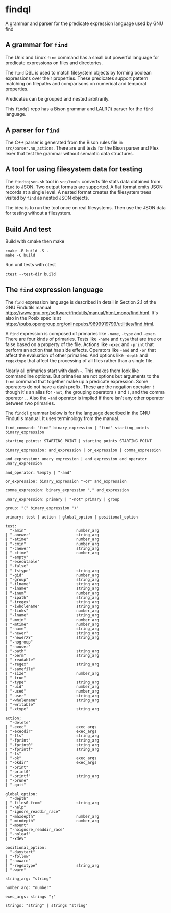 # findql
A grammar and parser for the predicate expression language used by GNU find

## A grammar for `find`

The Unix and Linux `find` command has a small but powerful language for predicate expressions on files and directories.

The `find` DSL is used to match filesystem objects by forming boolean expressions over their properties. These predicates support pattern matching on filepaths and comparisons on numerical and temporal properties.

Predicates can be grouped and nested arbitrarily.

This `findql` repo has a Bison grammar and LALR(1) parser for the `find` language.

## A parser for `find`

The C++ parser is generated from the Bison rules file in `src/parser.no_actions`. There are unit tests for the Bison parser and Flex lexer that test the grammar without semantic data structures.

## A tool for using filesystem data for testing

The `findtojson.sh` tool in `src/tools` converts file stats data obtained from `find` to JSON. Two output formats are supported. A flat format emits JSON records at a single level. A nested format creates the filesystem trees visited by `find` as nested JSON objects.

The idea is to run the tool once on real filesystems. Then use the JSON data for testing without a filesystem.

## Build And test

Build with cmake then make

```
cmake -B build -S .
make -C build
```

Run unit tests with ctest

```
ctest --test-dir build
```

## The `find` expression language

The `find` expression language is described in detail in Section 2.1 of the GNU Findutils manual https://www.gnu.org/software/findutils/manual/html_mono/find.html. It's also in the Posix spec is at https://pubs.opengroup.org/onlinepubs/9699919799/utilities/find.html.

A `find` expression is composed of primaries like `-name`, `-type` and `-exec`. There are four kinds of primaries. Tests like `-name` and `type` that are true or false based on a property of the file. Actions like `-exec` and `-print` that perform an action that has side effects. Operators like `-and` and `-or` that affect the evaluation of other primaries. And options like `-depth` and `regextype` that affect the processing of all files rather than a single file.

Nearly all primaries start with dash `-`. This makes them look like commandline options. But primaries are not options but arguments to the `find` command that together make up a predicate expression.  Some operators do not have a dash prefix. These are the negation operator `!` though it's an alias for `-not`, the grouping operators `(` and `)`, and the comma operator `,`. Also the `-and` operator is implied if there isn't any other operator between two primaries.

The `findql` grammar below is for the language described in the GNU Findutils manual. It uses terminology from the manual.


```
find_command: "find" binary_expression | "find" starting_points binary_expression

starting_points: STARTING_POINT | starting_points STARTING_POINT

binary_expression: and_expression | or_expression | comma_expression

and_expression: unary_expression | and_expression and_operator unary_expression

and_operator: %empty | "-and"

or_expression: binary_expression "-or" and_expression

comma_expression: binary_expression "," and_expression

unary_expression: primary | "-not" primary | group

group: "(" binary_expression ")"

primary: test | action | global_option | positional_option

test:
  "-amin"                      number_arg
| "-anewer"                    string_arg
| "-atime"                     number_arg
| "-cmin"                      number_arg
| "-cnewer"                    string_arg
| "-ctime"                     number_arg
| "-empty"
| "-executable"
| "-false"
| "-fstype"                    string_arg
| "-gid"                       number_arg
| "-group"                     string_arg
| "-ilname"                    string_arg
| "-iname"                     string_arg
| "-inum"                      number_arg
| "-ipath"                     string_arg
| "-iregex"                    string_arg
| "-iwholename"                string_arg
| "-links"                     number_arg
| "-lname"                     string_arg
| "-mmin"                      number_arg
| "-mtime"                     number_arg
| "-name"                      string_arg
| "-newer"                     string_arg
| "-newerXY"                   string_arg
| "-nogroup"
| "-nouser"
| "-path"                      string_arg
| "-perm"                      string_arg
| "-readable"
| "-regex"                     string_arg
| "-samefile"
| "-size"                      number_arg
| "-true"
| "-type"                      string_arg
| "-uid"                       number_arg
| "-used"                      number_arg
| "-user"                      string_arg
| "-wholename"                 string_arg
| "-writable"
| "-xtype"                     string_arg

action:
  "-delete"
| "-exec"                      exec_args
| "-execdir"                   exec_args
| "-fls"                       string_arg
| "-fprint"                    string_arg
| "-fprint0"                   string_arg
| "-fprintf"                   string_arg
| "-ls"
| "-ok"                        exec_args
| "-okdir"                     exec_args
| "-print"
| "-print0"
| "-printf"                    string_arg
| "-prune"
| "-quit"

global_option:
  "-depth"
| "-files0-from"               string_arg
| "-help"
| "-ignore_readdir_race"
| "-maxdepth"                  number_arg
| "-mindepth"                  number_arg
| "-mount"
| "-noignore_readdir_race"
| "-noleaf"
| "-xdev"

positional_option:
  "-daystart"
| "-follow"
| "-nowarn"
| "-regextype"                 string_arg
| "-warn"

string_arg: "string"

number_arg: "number"

exec_args: strings ";"

strings: "string" | strings "string"

```
